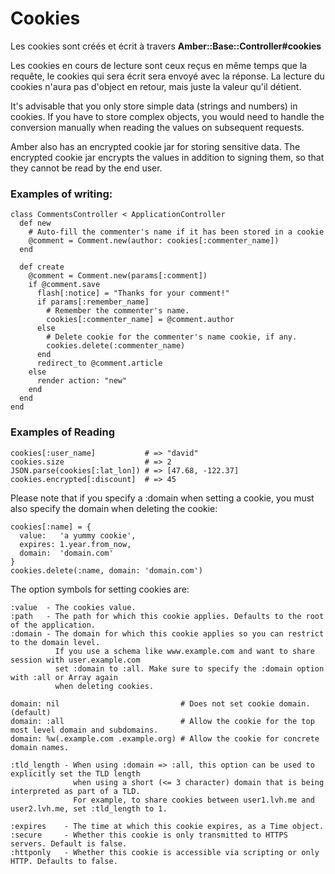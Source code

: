 # Cookies
Les cookies sont créés et écrit à travers  **Amber::Base::Controller\#cookies**

Les cookies en cours de lecture sont ceux reçus en même temps que la requête, le cookies qui sera écrit sera envoyé avec la réponse. La lecture du cookies n'aura pas d'object en retour, mais juste la valeur qu'il détient.

It's advisable that you only store simple data \(strings and numbers\) in cookies. If you have to store complex objects, you would need to handle the conversion manually when reading the values on subsequent requests.

Amber also has an encrypted cookie jar for storing sensitive data. The encrypted cookie jar encrypts the values in addition to signing them, so that they cannot be read by the end user.

### Examples of writing:

```crystal
class CommentsController < ApplicationController
  def new
    # Auto-fill the commenter's name if it has been stored in a cookie
    @comment = Comment.new(author: cookies[:commenter_name])
  end

  def create
    @comment = Comment.new(params[:comment])
    if @comment.save
      flash[:notice] = "Thanks for your comment!"
      if params[:remember_name]
        # Remember the commenter's name.
        cookies[:commenter_name] = @comment.author
      else
        # Delete cookie for the commenter's name cookie, if any.
        cookies.delete(:commenter_name)
      end
      redirect_to @comment.article
    else
      render action: "new"
    end
  end
end
```

### Examples of Reading

```crystal
cookies[:user_name]           # => "david"
cookies.size                  # => 2
JSON.parse(cookies[:lat_lon]) # => [47.68, -122.37]
cookies.encrypted[:discount]  # => 45
```

Please note that if you specify a :domain when setting a cookie, you must also specify the domain when deleting the cookie:

```crystal
cookies[:name] = {
  value:   'a yummy cookie',
  expires: 1.year.from_now,
  domain:  'domain.com'
}
cookies.delete(:name, domain: 'domain.com')
```

The option symbols for setting cookies are:

```crystal
:value  - The cookies value.
:path   - The path for which this cookie applies. Defaults to the root of the application.
:domain - The domain for which this cookie applies so you can restrict to the domain level. 
          If you use a schema like www.example.com and want to share session with user.example.com 
          set :domain to :all. Make sure to specify the :domain option with :all or Array again 
          when deleting cookies.

domain: nil                           # Does not set cookie domain. (default)
domain: :all                          # Allow the cookie for the top most level domain and subdomains.
domain: %w(.example.com .example.org) # Allow the cookie for concrete domain names.

:tld_length - When using :domain => :all, this option can be used to explicitly set the TLD length 
              when using a short (<= 3 character) domain that is being interpreted as part of a TLD. 
              For example, to share cookies between user1.lvh.me and user2.lvh.me, set :tld_length to 1.

:expires    - The time at which this cookie expires, as a Time object.
:secure     - Whether this cookie is only transmitted to HTTPS servers. Default is false.
:httponly   - Whether this cookie is accessible via scripting or only HTTP. Defaults to false.
```



